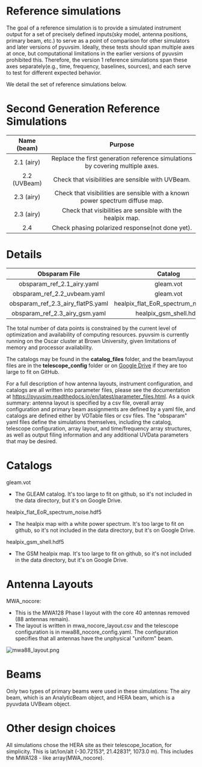 # Reference simulations

The goal of a reference simulation is to provide a simulated instrument output for a set of precisely defined inputs(sky model, antenna positions, primary beam, etc.) to serve as a point of comparison for other simulators and later versions of pyuvsim. Ideally, these tests should span multiple axes at once, but computational limitations in the earlier versions of pyuvsim prohibited this. Therefore, the version 1 reference simulations span these axes separately(e.g., time, frequency, baselines, sources), and each serve to test for different expected behavior.

We detail the set of reference simulations below.


# Second Generation Reference Simulations
 | Name (beam) | Purpose |
 |:-----------:|:-----------------------------------------------------------------------------:|
 |2.1 (airy)   | Replace the first generation reference simulations by covering multiple axes. |
 |2.2 (UVBeam) | Check that visibilities are sensible with UVBeam.                             |
 |2.3 (airy)   | Check that visibilities are sensible with a known power spectrum diffuse map. |
 |2.3 (airy)   | Check that visibilities are sensible with the healpix map.                    |
 |2.4          | Check phasing polarized response(not done yet).                               |


# Details
|         Obsparam File             |                   Catalog            | Ntimes | Nfreqs |   Layout   |     Beam    |    Results Filename       |
|:---------------------------------:|:------------------------------------:|:------:|:------:|:----------:|:-----------:|:-------------------------:|
|   obsparam_ref_2.1_airy.yaml      |               gleam.vot              |   60   |   128  | MWA_nocore |   airy      | ref_2.1_airy.uvh5         |
|  obsparam_ref_2.2_uvbeam.yaml     |               gleam.vot              |   1    |   128  | MWA_nocore | HERA_UVBeam | ref_2.2_uvbeam_gleam.uvh5 |
| obsparam_ref_2.3_airy_flatPS.yaml | healpix_flat_EoR_spectrum_noise.hdf5 |   1    |   128  | MWA_nocore |   airy      | ref_2.3_airy_flatPS.uvh5  |
|  obsparam_ref_2.3_airy_gsm.yaml   |       healpix_gsm_shell.hdf5         |   1    |   128  | MWA_nocore |   airy      | ref_2.3_airy_gsm.uvh5     |


The total number of data points is constrained by the current level of optimization and availability of computing resources. pyuvsim is currently running on the Oscar cluster at Brown University, given limitations of memory and processor availability.

The catalogs may be found in the **catalog_files** folder, and the beam/layout files are in the **telescope_config** folder or on [Google Drive](https://drive.google.com/drive/folders/0B0DC3mpkVdq6fjhZTWdsV2pBQXNKNHVWeExRd3gzdFN4WXp3cDVLaTlZZHlrVmZ0eFNtOHM?resourcekey=0-AOKBEf0D_nO0o8uOO-g-QQ&usp=sharing) if they are too large to fit on GitHub.

For a full description of how antenna layouts, instrument configuration, and catalogs are all written into parameter files, please see the documentation at https://pyuvsim.readthedocs.io/en/latest/parameter_files.html. As a quick summary: antenna layout is specified by a csv file, overall array configuration and primary beam assignments are defined by a yaml file, and catalogs are defined either by VOTable files or csv files. The "obsparam" yaml files define the simulations themselves, including the catalog, telescope configuration, array layout, and time/frequency array structures, as well as output filing information and any additional UVData parameters that may be desired.

# Catalogs

gleam.vot

   - The GLEAM catalog. It's too large to fit on github, so it's not included in the data directory, but it's on Google Drive.

healpix_flat_EoR_spectrum_noise.hdf5

   - The healpix map with a white power spectrum. It's too large to fit on github, so it's not included in the data directory, but it's on Google Drive.

healpix_gsm_shell.hdf5

   - The GSM healpix map. It's too large to fit on github, so it's not included in the data directory, but it's on Google Drive.


# Antenna Layouts


MWA_nocore:

   - This is the MWA128 Phase I layout with the core 40 antennas removed (88 antennas remain).
   - The layout is written in mwa_nocore_layout.csv and the telescope configuration is in mwa88_nocore_config.yaml. The configuration specifies that all antennas have the unphysical "uniform" beam.

![mwa88_layout.png](../first_generation/Memos/figures/mwa88_layout.png "MWA-88 layout")


# Beams

Only two types of primary beams were used in these simulations: The airy beam, which is an AnalyticBeam object, and HERA beam, which is a pyuvdata UVBeam object.


# Other design choices

All simulations chose the HERA site as their telescope_location, for simplicity. This is lat/lon/alt (-30.72153°, 21.42831°, 1073.0 m). This includes the MWA128 - like array(MWA_nocore).
